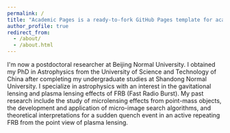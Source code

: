 ```yaml
---
permalink: /
title: "Academic Pages is a ready-to-fork GitHub Pages template for academic personal websites"
author_profile: true
redirect_from: 
  - /about/
  - /about.html
---
```



I'm now a postdoctoral researcher at Beijing Normal University. I obtained my PhD in Astrophysics from the University of Science and Technology of China after completing my undergraduate studies at Shandong Normal University. I specialize in astrophysics with an interest in the gavitational lensing and plasma lensing effects of FRB (Fast Radio Burst). My past research include the study of microlensing effects from point-mass objects, the development and application of micro-image search algorithms, and theoretical interpretations for a sudden quench event in an active repeating FRB from the point view of plasma lensing.



